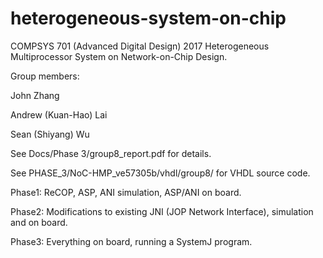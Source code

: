 # heterogeneous-system-on-chip
COMPSYS 701 (Advanced Digital Design) 2017 Heterogeneous Multiprocessor System on Network-on-Chip Design.

Group members:

John Zhang

Andrew (Kuan-Hao) Lai

Sean (Shiyang) Wu

See Docs/Phase 3/group8_report.pdf for details.

See PHASE_3/NoC-HMP_ve57305b/vhdl/group8/ for VHDL source code.

Phase1: ReCOP, ASP, ANI simulation, ASP/ANI on board.

Phase2: Modifications to existing JNI (JOP Network Interface), simulation and on board.

Phase3: Everything on board, running a SystemJ program.
